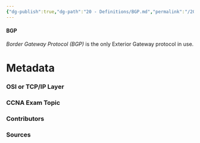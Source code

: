 ```yaml
---
{"dg-publish":true,"dg-path":"20 - Definitions/BGP.md","permalink":"/20-definitions/bgp/","tags":["defs_ccna"]}
---
```


#### BGP
*Border Gateway Protocol (BGP)* is the only Exterior Gateway protocol in use.

# Metadata
### OSI or TCP/IP Layer

### CCNA Exam Topic

### Contributors

### Sources

